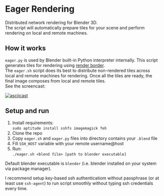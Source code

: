 # Eager Rendering
Distributed network rendering for Blender 3D.  
The script will automatically prepare tiles for your scene and perform rendering on local and remote machines.

## How it works
`eager.py` is used by Blender built-in Python interpreter internally. This script generates tiles for rendering using [render border](http://wiki.blender.org/index.php/User:Fade/Doc:2.6/Manual/3D_interaction/Navigating/Camera_View#Render_Border).  
The `eager.sh` script does its best to distribute non-rendered tiles across local and remote machines for rendering. Once all the tiles are ready, the final image composes from local and remote tiles.  
See the screencast:

[![asciicast](https://asciinema.org/a/dxohal000hrij9wsxzr5lzwbk.png)](https://asciinema.org/a/dxohal000hrij9wsxzr5lzwbk)

## Setup and run
1. Install requirements:  
`sudo aptitude install sshfs imagemagick feh`
2. Clone the repo
3. Copy `eager.sh` and `eager.py` files into directory contains your `.blend` file
4. Fill `SSH_HOST` variable with your remote username@host
5. Run:  
`./eager.sh <blend file> [path to blender executable]`

Default blender executable is `blender` (i.e. blender installed on your system via package manager).

I recommend setup key-based ssh authenticatiom without passphrase (or at least use `ssh-agent`) to run script smoothly without typing ssh credentials every time.
